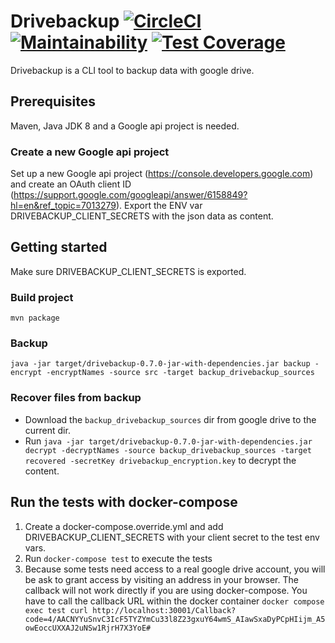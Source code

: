 # Drivebackup [![CircleCI](https://circleci.com/gh/jannik-hh/drivebackup.svg?style=svg)](https://circleci.com/gh/jannik-hh/drivebackup) [![Maintainability](https://api.codeclimate.com/v1/badges/df110004d0ebe06536b9/maintainability)](https://codeclimate.com/github/jannik-hh/drivebackup/maintainability) [![Test Coverage](https://api.codeclimate.com/v1/badges/df110004d0ebe06536b9/test_coverage)](https://codeclimate.com/github/jannik-hh/drivebackup/test_coverage)
Drivebackup is a CLI tool to backup data with google drive.

## Prerequisites
Maven, Java JDK 8 and a Google api project is needed.

### Create a new Google api project
Set up a new Google api project (https://console.developers.google.com) and create an
OAuth client ID (https://support.google.com/googleapi/answer/6158849?hl=en&ref_topic=7013279).
Export the ENV var DRIVEBACKUP_CLIENT_SECRETS with the json data as content.

## Getting started
Make sure DRIVEBACKUP_CLIENT_SECRETS is exported.
### Build project
`mvn package`
### Backup
`java -jar target/drivebackup-0.7.0-jar-with-dependencies.jar backup -encrypt -encryptNames -source src -target backup_drivebackup_sources`
### Recover files from backup
* Download the `backup_drivebackup_sources` dir from google drive to the current dir.
* Run
`java -jar target/drivebackup-0.7.0-jar-with-dependencies.jar decrypt -decryptNames -source backup_drivebackup_sources -target recovered -secretKey drivebackup_encryption.key`
to decrypt the content.

## Run the tests with docker-compose
1) Create a docker-compose.override.yml and add DRIVEBACKUP_CLIENT_SECRETS with your client secret to the test env vars.
2) Run `docker-compose test` to execute the tests
3) Because some tests need access to a real google drive account, you will be ask to grant access by visiting an address
   in your browser. The callback will not work directly if you are using docker-compose. You have to call the callback URL within the docker container
   `docker compose exec test curl http://localhost:30001/Callback?code=4/AACNYYuSnvC3IcF5TYZYmCu33l8Z23gxuY64wmS_AIawSxaDyPCpHIijm_A5owEoccUXXAJ2uNSw1RjrH7X3YoE#`
